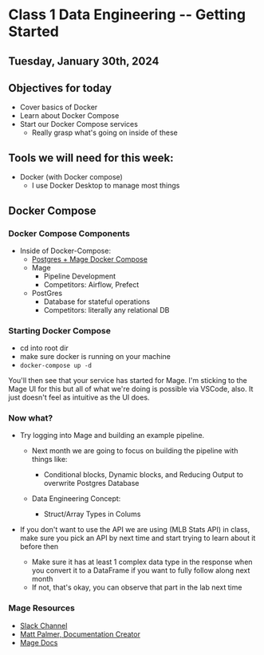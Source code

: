 # Class 1 Data Engineering -- Getting Started

## Tuesday, January 30th, 2024

## Objectives for today
- Cover basics of Docker
- Learn about Docker Compose
- Start our Docker Compose services
    - Really grasp what's going on inside of these

## Tools we will need for this week:
- Docker (with Docker compose)
    - I use Docker Desktop to manage most things

## Docker Compose

### Docker Compose Components
- Inside of Docker-Compose:
    - [Postgres + Mage Docker Compose](https://docs.mage.ai/guides/docker/connecting-a-database)
    - Mage
        - Pipeline Development
        - Competitors: Airflow, Prefect
    - PostGres
        - Database for stateful operations
        - Competitors: literally any relational DB


### Starting Docker Compose

- cd into root dir
- make sure docker is running on your machine
- `docker-compose up -d`

You'll then see that your service has started for Mage.
I'm sticking to the Mage UI for this but all of what we're doing is possible via VSCode, also. It just doesn't feel as intuitive as the UI does.


### Now what?

- Try logging into Mage and building an example pipeline.
    - Next month we are going to focus on building the pipeline with things like:
        - Conditional blocks, Dynamic blocks, and Reducing Output to overwrite Postgres Database

    - Data Engineering Concept:
        - Struct/Array Types in Colums

- If you don't want to use the API we are using (MLB Stats API) in class, make sure you pick an API by next time and start trying to learn about it before then
    - Make sure it has at least 1 complex data type in the response when you convert it to a DataFrame if you want to fully follow along next month
    - If not, that's okay, you can observe that part in the lab next time


### Mage Resources

- [Slack Channel](https://www.mage.ai/chat)
- [Matt Palmer, Documentation Creator](https://www.linkedin.com/in/matt-palmer/)
- [Mage Docs](https://docs.mage.ai/)